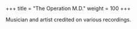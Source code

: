 +++
title = "The Operation M.D."
weight = 100
+++

Musician and artist credited on various recordings.
